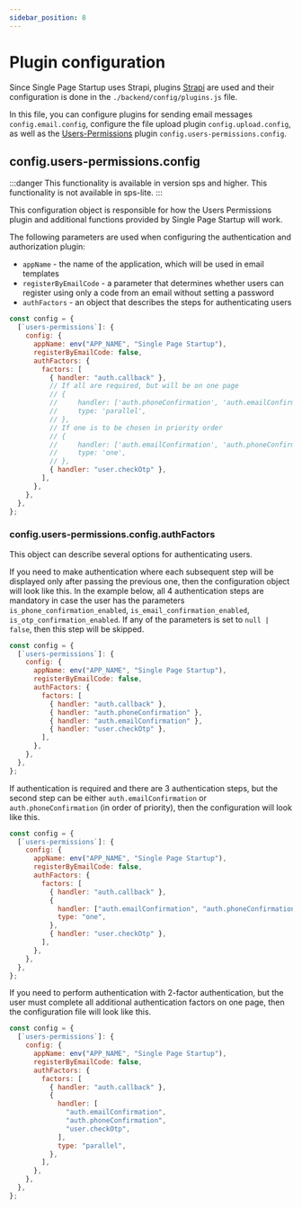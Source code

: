 ```yaml
---
sidebar_position: 8
---
```


# Plugin configuration

Since Single Page Startup uses Strapi, plugins [Strapi](https://docs.strapi.io/dev-docs/plugins-extension) are used and their configuration is done in the `./backend/config/plugins.js` file.

In this file, you can configure plugins for sending email messages `config.email.config`, configure the file upload plugin `config.upload.config`, as well as the [Users-Permissions](https://docs.strapi.io/dev-docs/plugins/users-permissions) plugin `config.users-permissions.config`.

## config.users-permissions.config

:::danger
This functionality is available in version sps and higher. This functionality is not available in sps-lite.
:::

This configuration object is responsible for how the Users Permissions plugin and additional functions provided by Single Page Startup will work.

The following parameters are used when configuring the authentication and authorization plugin:

- `appName` - the name of the application, which will be used in email templates
- `registerByEmailCode` - a parameter that determines whether users can register using only a code from an email without setting a password
- `authFactors` - an object that describes the steps for authenticating users

```javascript title="./backend/config/plugins.js"
const config = {
  [`users-permissions`]: {
    config: {
      appName: env("APP_NAME", "Single Page Startup"),
      registerByEmailCode: false,
      authFactors: {
        factors: [
          { handler: "auth.callback" },
          // If all are required, but will be on one page
          // {
          //     handler: ['auth.phoneConfirmation', 'auth.emailConfirmation'],
          //     type: 'parallel',
          // },
          // If one is to be chosen in priority order
          // {
          //     handler: ['auth.emailConfirmation', 'auth.phoneConfirmation'],
          //     type: 'one',
          // },
          { handler: "user.checkOtp" },
        ],
      },
    },
  },
};
```

### config.users-permissions.config.authFactors

This object can describe several options for authenticating users.

If you need to make authentication where each subsequent step will be displayed only after passing the previous one, then the configuration object will look like this. In the example below, all 4 authentication steps are mandatory in case the user has the parameters `is_phone_confirmation_enabled`, `is_email_confirmation_enabled`, `is_otp_confirmation_enabled`. If any of the parameters is set to `null | false`, then this step will be skipped.

```javascript title="./backend/config/plugins.js"
const config = {
  [`users-permissions`]: {
    config: {
      appName: env("APP_NAME", "Single Page Startup"),
      registerByEmailCode: false,
      authFactors: {
        factors: [
          { handler: "auth.callback" },
          { handler: "auth.phoneConfirmation" },
          { handler: "auth.emailConfirmation" },
          { handler: "user.checkOtp" },
        ],
      },
    },
  },
};
```

If authentication is required and there are 3 authentication steps, but the second step can be either `auth.emailConfirmation` or `auth.phoneConfirmation` (in order of priority), then the configuration will look like this.

```javascript title="./backend/config/plugins.js"
const config = {
  [`users-permissions`]: {
    config: {
      appName: env("APP_NAME", "Single Page Startup"),
      registerByEmailCode: false,
      authFactors: {
        factors: [
          { handler: "auth.callback" },
          {
            handler: ["auth.emailConfirmation", "auth.phoneConfirmation"],
            type: "one",
          },
          { handler: "user.checkOtp" },
        ],
      },
    },
  },
};
```

If you need to perform authentication with 2-factor authentication, but the user must complete all additional authentication factors on one page, then the configuration file will look like this.

```javascript title="config.users-permissions.config.authFactors"
const config = {
  [`users-permissions`]: {
    config: {
      appName: env("APP_NAME", "Single Page Startup"),
      registerByEmailCode: false,
      authFactors: {
        factors: [
          { handler: "auth.callback" },
          {
            handler: [
              "auth.emailConfirmation",
              "auth.phoneConfirmation",
              "user.checkOtp",
            ],
            type: "parallel",
          },
        ],
      },
    },
  },
};
```
